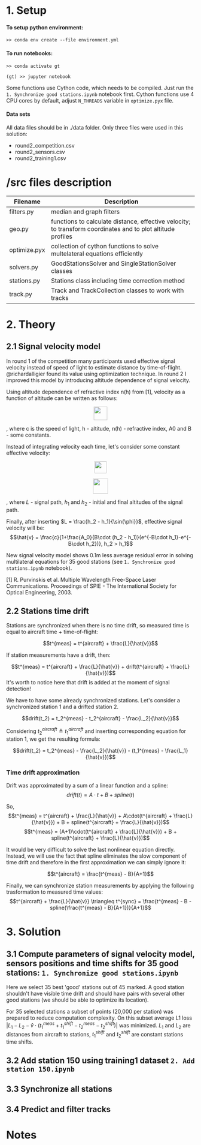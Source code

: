 # 1. Setup

#### To setup python environment:
```
>> conda env create --file environment.yml
```
#### To run notebooks:
```
>> conda activate gt
```
```
(gt) >> jupyter notebook
```

Some functions use Cython code, which needs to be compiled. Just run the `1. Synchronize good stations.ipynb` notebook first. Cython functions use 4 CPU cores by default, adjust `N_THREADS` variable in `optimize.pyx` file.  

#### Data sets

All data files should be in ./data folder. Only three files were used in this solution:
 - round2_competition.csv
 - round2_sensors.csv
 - round2_training1.csv


# /src files description

 | Filename     |  Description  |
 |--------------|---------------|
 | filters.py   | median and graph filters |
 | geo.py       | functions to calculate distance, effective velocity; to transform coordinates and to plot altitude profiles |
 | optimize.pyx | collection of cython functions to solve multelateral equations efficiently |
 | solvers.py   | GoodStationsSolver and SingleStationSolver classes |
 | stations.py  | Stations class including time correction method |
 | track.py     | Track and TrackCollection classes to work with tracks |


# 2. Theory
## 2.1 Signal velocity model

In round 1 of the competition many participants used effective signal velocity instead of speed of light to estimate distance by time-of-flight. @richardalligier found its value using optimization technique. In round 2 I improved this model by introducing altitude dependence of signal velocity. 

Using altitude dependence of refractive index n(h) from [1], velocity as a function of altitude can be written as follows: 

<p align="center"><img src="https://render.githubusercontent.com/render/math?math=v(h)=\frac{c}{n(h)}=\frac{c}{1 %2B A_0\cdot e^{-B\cdot h}}" align=middle height=36pt></p>

, where c is the speed of light, h - altitude, n(h) - refractive index, A0 and B - some constants.

Instead of integrating velocity each time, let's consider some constant effective velocity:

<p align="center"><img src="https://render.githubusercontent.com/render/math?math=\hat{v} = const = \frac{L}{\int{dt(h)}}" align=middle height=32pt></p>

<p align="center"><img src="https://render.githubusercontent.com/render/math?math=\int{dt(h)} = \int_0^L{\frac{1%2BA_0\cdot e^{-B\cdot l\cdot \sin{\phi}}}{c}\cdot dl} = \int_{h_1}^{h_2}{\frac{1%2BA_0\cdot e^{-B\cdot h}}{c\cdot \sin{\phi}}\cdot dh} = \frac{h_2 - h_1}{c\cdot \sin{\phi}} + \frac{A_0}{c\cdot B\cdot \sin{\phi}}\cdot(e^{-B\cdot h_1} - e^{-B\cdot h_2})" align=middle height=40pt></p>

, where $L$ - signal path, $h_1$ and $h_2$ - initial and final altitudes of the signal path.

Finally, after inserting $L = \frac{h_2 - h_1}{\sin{\phi}}$, effective signal velocity will be:
$$\hat{v} = \frac{c}{1+\frac{A_0}{B\cdot (h_2 - h_1)}(e^{-B\cdot h_1}-e^{-B\cdot h_2})}, h_2 > h_1$$

New signal velocity model shows 0.1m less average residual error in solving multilateral equations for 35 good stations (see `1. Synchronize good stations.ipynb` notebook).

[1] R. Purvinskis et al. Multiple Wavelength Free-Space Laser Communications. Proceedings of SPIE - The International Society for Optical Engineering, 2003. 

## 2.2 Stations time drift

Stations are synchronized when there is no time drift, so measured time is equal to aircraft time + time-of-flight:

$$t^{meas} = t^{aircraft} + \frac{L}{\hat{v}}$$

If station measurements have a drift, then:

$$t^{meas} = t^{aircraft} + \frac{L}{\hat{v}} + drift(t^{aircraft} + \frac{L}{\hat{v}})$$
It's worth to notice here that drift is added at the moment of signal detection!

We have to have some already synchronized stations. Let's consider a synchronized station 1 and a drifted station 2.

$$drift(t_2) = t_2^{meas} - t_2^{aircraft} - \frac{L_2}{\hat{v}}$$

Considering $t_2^{aircraft} \triangleq t_1^{aircraft}$ and inserting corresponding equation for station 1, we get the resulting formula:

$$drift(t_2) = t_2^{meas} - \frac{L_2}{\hat{v}} - (t_1^{meas} - \frac{L_1}{\hat{v}})$$

### Time drift approximation
Drift was approximated by a sum of a linear function and a spline:
$$drift(t) = A\cdot t + B + spline(t)$$

So,
$$t^{meas} = t^{aircraft} + \frac{L}{\hat{v}} + A\cdot(t^{aircraft} + \frac{L}{\hat{v}}) + B + spline(t^{aircraft} + \frac{L}{\hat{v}})$$
$$t^{meas} = (A+1)\cdot(t^{aircraft} + \frac{L}{\hat{v}}) + B + spline(t^{aircraft} + \frac{L}{\hat{v}})$$

It would be very difficult to solve the last nonlinear equation directly. Instead, we will use the fact that spline eliminates the slow component of time drift and therefore in the first approximation we can simply ignore it:

$$t^{aircraft} = \frac{t^{meas} - B}{A+1}$$

Finally, we can synchronize station measurements by applying the following trasformation to measured time values:
$$t^{aircraft} + \frac{L}{\hat{v}} \triangleq t^{sync} = \frac{t^{meas} - B - spline(\frac{t^{meas} - B}{A+1})}{A+1}$$


# 3. Solution

## 3.1 Compute parameters of signal velocity model, sensors positions and time shifts for 35 good stations: `1. Synchronize good stations.ipynb`

Here we select 35 best 'good' stations out of 45 marked. A good station shouldn't have visible time drift and should have pairs with several other good stations (we should be able to optimize its location).

For 35 selected stations a subset of points (20,000 per station) was prepared to reduce computation complexity. On this subset average L1 loss $|L_1 - L_2 - \hat{v}\cdot(t_1^{meas} + t_1^{shift} - t_2^{meas} - t_2^{shift})|$ was minimized. $L_1$ and $L_2$ are distances from aircraft to stations, $t_1^{shift}$ and $t_2^{shift}$ are constant stations time shifts.


## 3.2 Add station 150 using training1 dataset `2. Add station 150.ipynb`

## 3.3 Synchronize all stations

## 3.4 Predict and filter tracks


# Notes
